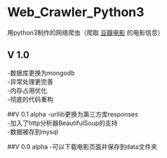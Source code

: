 # Web_Crawler_Python3
用python3制作的网络爬虫（爬取 [豆瓣电影](https://movie.douban.com/) 的电影信息）

## V 1.0
-数据库更换为mongodb  
-异常处理更完善  
-内存占用优化  
-彻底的代码重构  

##V 0.1 alpha
-urllib更换为第三方库responses  
-加入了http分析器BeautifulSoup的支持  
-数据被存到mysql  

##V 0.0 alpha
-可以下载电影页面并保存到data文件夹  